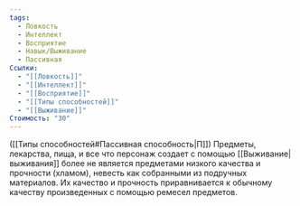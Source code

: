 ```yaml
---
tags:
  - Ловкость
  - Интеллект
  - Восприятие
  - Навык/Выживание
  - Пассивная
Ссылки:
  - "[[Ловкость]]"
  - "[[Интеллект]]"
  - "[[Восприятие]]"
  - "[[Типы способностей]]"
  - "[[Выживание]]"
Стоимость: "30"
---
```

([[Типы способностей#Пассивная способность|П]]) Предметы, лекарства, пища, и все что персонаж создает с помощью [[Выживание|выживания]] более не является предметами низкого качества и прочности (хламом), невесть как собранными из подручных материалов. Их качество и прочность приравнивается к обычному качеству произведенных с помощью ремесел предметов. 